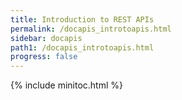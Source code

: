 ```yaml
---
title: Introduction to REST APIs
permalink: /docapis_introtoapis.html
sidebar: docapis
path1: /docapis_introtoapis.html
progress: false
---
```


{% include minitoc.html %}
